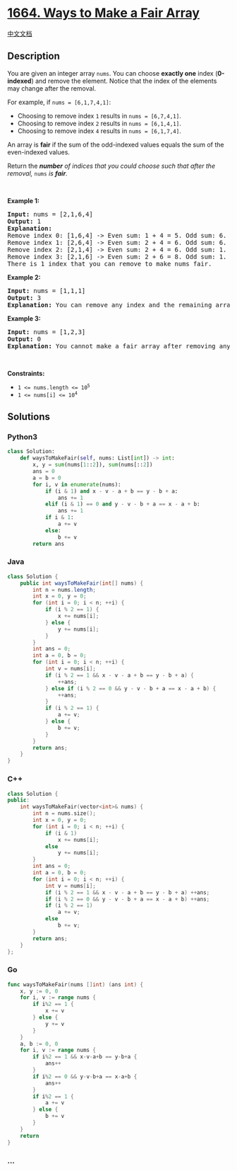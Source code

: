 # [1664. Ways to Make a Fair Array](https://leetcode.com/problems/ways-to-make-a-fair-array)

[中文文档](/solution/1600-1699/1664.Ways%20to%20Make%20a%20Fair%20Array/README.md)

## Description

<p>You are given an integer array&nbsp;<code>nums</code>. You can choose <strong>exactly one</strong> index (<strong>0-indexed</strong>) and remove the element. Notice that the index of the elements may change after the removal.</p>

<p>For example, if <code>nums = [6,1,7,4,1]</code>:</p>

<ul>
	<li>Choosing to remove index <code>1</code> results in <code>nums = [6,7,4,1]</code>.</li>
	<li>Choosing to remove index <code>2</code> results in <code>nums = [6,1,4,1]</code>.</li>
	<li>Choosing to remove index <code>4</code> results in <code>nums = [6,1,7,4]</code>.</li>
</ul>

<p>An array is <strong>fair</strong> if the sum of the odd-indexed values equals the sum of the even-indexed values.</p>

<p>Return the <em><strong>number</strong> of indices that you could choose such that after the removal, </em><code>nums</code><em> </em><em>is <strong>fair</strong>. </em></p>

<p>&nbsp;</p>
<p><strong class="example">Example 1:</strong></p>

<pre>
<strong>Input:</strong> nums = [2,1,6,4]
<strong>Output:</strong> 1
<strong>Explanation:</strong>
Remove index 0: [1,6,4] -&gt; Even sum: 1 + 4 = 5. Odd sum: 6. Not fair.
Remove index 1: [2,6,4] -&gt; Even sum: 2 + 4 = 6. Odd sum: 6. Fair.
Remove index 2: [2,1,4] -&gt; Even sum: 2 + 4 = 6. Odd sum: 1. Not fair.
Remove index 3: [2,1,6] -&gt; Even sum: 2 + 6 = 8. Odd sum: 1. Not fair.
There is 1 index that you can remove to make nums fair.
</pre>

<p><strong class="example">Example 2:</strong></p>

<pre>
<strong>Input:</strong> nums = [1,1,1]
<strong>Output:</strong> 3
<strong>Explanation:</strong>&nbsp;You can remove any index and the remaining array is fair.
</pre>

<p><strong class="example">Example 3:</strong></p>

<pre>
<strong>Input:</strong> nums = [1,2,3]
<strong>Output:</strong> 0
<strong>Explanation:</strong>&nbsp;You cannot make a fair array after removing any index.
</pre>

<p>&nbsp;</p>
<p><strong>Constraints:</strong></p>

<ul>
	<li><code>1 &lt;= nums.length &lt;= 10<sup>5</sup></code></li>
	<li><code>1 &lt;= nums[i] &lt;= 10<sup>4</sup></code></li>
</ul>

## Solutions

<!-- tabs:start -->

### **Python3**

```python
class Solution:
    def waysToMakeFair(self, nums: List[int]) -> int:
        x, y = sum(nums[1::2]), sum(nums[::2])
        ans = 0
        a = b = 0
        for i, v in enumerate(nums):
            if (i & 1) and x - v - a + b == y - b + a:
                ans += 1
            elif (i & 1) == 0 and y - v - b + a == x - a + b:
                ans += 1
            if i & 1:
                a += v
            else:
                b += v
        return ans
```

### **Java**

```java
class Solution {
    public int waysToMakeFair(int[] nums) {
        int n = nums.length;
        int x = 0, y = 0;
        for (int i = 0; i < n; ++i) {
            if (i % 2 == 1) {
                x += nums[i];
            } else {
                y += nums[i];
            }
        }
        int ans = 0;
        int a = 0, b = 0;
        for (int i = 0; i < n; ++i) {
            int v = nums[i];
            if (i % 2 == 1 && x - v - a + b == y - b + a) {
                ++ans;
            } else if (i % 2 == 0 && y - v - b + a == x - a + b) {
                ++ans;
            }
            if (i % 2 == 1) {
                a += v;
            } else {
                b += v;
            }
        }
        return ans;
    }
}
```

### **C++**

```cpp
class Solution {
public:
    int waysToMakeFair(vector<int>& nums) {
        int n = nums.size();
        int x = 0, y = 0;
        for (int i = 0; i < n; ++i) {
            if (i & 1)
                x += nums[i];
            else
                y += nums[i];
        }
        int ans = 0;
        int a = 0, b = 0;
        for (int i = 0; i < n; ++i) {
            int v = nums[i];
            if (i % 2 == 1 && x - v - a + b == y - b + a) ++ans;
            if (i % 2 == 0 && y - v - b + a == x - a + b) ++ans;
            if (i % 2 == 1)
                a += v;
            else
                b += v;
        }
        return ans;
    }
};
```

### **Go**

```go
func waysToMakeFair(nums []int) (ans int) {
	x, y := 0, 0
	for i, v := range nums {
		if i%2 == 1 {
			x += v
		} else {
			y += v
		}
	}
	a, b := 0, 0
	for i, v := range nums {
		if i%2 == 1 && x-v-a+b == y-b+a {
			ans++
		}
		if i%2 == 0 && y-v-b+a == x-a+b {
			ans++
		}
		if i%2 == 1 {
			a += v
		} else {
			b += v
		}
	}
	return
}
```

### **...**

```

```

<!-- tabs:end -->

